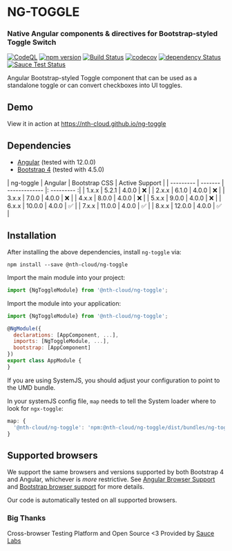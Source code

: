 # NG-TOGGLE 
### Native Angular components & directives for Bootstrap-styled Toggle Switch 

[![CodeQL](https://github.com/nth-cloud/ng-toggle/actions/workflows/codeql-analysis.yml/badge.svg)](https://github.com/nth-cloud/ng-toggle/actions/workflows/codeql-analysis.yml)
[![npm version](https://badge.fury.io/js/%40nth-cloud%2Fng-toggle.svg)](https://badge.fury.io/js/%40nth-cloud%2Fng-toggle)
[![Build Status](https://travis-ci.org/nth-cloud/ng-toggle.svg?branch=master)](https://travis-ci.org/nth-cloud/ng-toggle)
[![codecov](https://codecov.io/gh/nth-cloud/ng-toggle/branch/master/graph/badge.svg)](https://codecov.io/gh/nth-cloud/ng-toggle)
[![dependency Status](https://david-dm.org/nth-cloud/ng-toggle.svg?branch=master)](https://david-dm.org/nth-cloud/ng-toggle)
[![Sauce Test Status](https://saucelabs.com/browser-matrix/trickeyone.svg)](https://saucelabs.com/u/trickeyone)

Angular Bootstrap-styled Toggle component that can be used as a standalone toggle or can convert checkboxes into UI toggles.

## Demo

View it in action at https://nth-cloud.github.io/ng-toggle

## Dependencies
* [Angular](https://angular.io) (tested with 12.0.0)
* [Bootstrap 4](https://www.getbootstrap.com) (tested with 4.5.0)

| ng-toggle | Angular | Bootstrap CSS | Active Support |
| --------- | ------- | ------------- |: --------- :|
| 1.x.x     | 5.2.1   | 4.0.0         | :x: |
| 2.x.x     | 6.1.0   | 4.0.0         | :x: |
| 3.x.x     | 7.0.0   | 4.0.0         | :x: |
| 4.x.x     | 8.0.0   | 4.0.0         | :x: |
| 5.x.x     | 9.0.0   | 4.0.0         | :x: |
| 6.x.x     | 10.0.0  | 4.0.0         | :white_check_mark: |
| 7.x.x     | 11.0.0  | 4.0.0         | :white_check_mark: |
| 8.x.x     | 12.0.0  | 4.0.0         | :white_check_mark: |

## Installation
After installing the above dependencies, install `ng-toggle` via:
```shell
npm install --save @nth-cloud/ng-toggle
```

Import the main module into your project:
```js
import {NgToggleModule} from '@nth-cloud/ng-toggle';
```

Import the module into your application:
```js
import {NgToggleModule} from '@nth-cloud/ng-toggle';

@NgModule({
  declarations: [AppComponent, ...],
  imports: [NgToggleModule, ...],
  bootstrap: [AppComponent]
})
export class AppModule {
}

```

If you are using SystemJS, you should adjust your configuration to point to the UMD bundle.

In your systemJS config file, `map` needs to tell the System loader where to look for `ngx-toggle`:
```js
map: {
  '@nth-cloud/ng-toggle': 'npm:@nth-cloud/ng-toggle/dist/bundles/ng-toggle.js',
}
```

## Supported browsers
We support the same browsers and versions supported by both Bootstrap 4 and Angular, whichever is _more_ restrictive.
See [Angular Browser Support](https://github.com/angular/angular/blob/master/README.md) and [Bootstrap browser support](https://getbootstrap.com/docs/4.0/getting-started/browsers-devices/#supported-browsers) for more details.

Our code is automatically tested on all supported browsers. 

### Big Thanks

Cross-browser Testing Platform and Open Source <3 Provided by [Sauce Labs](https://saucelabs.com)
